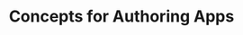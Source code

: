 ---
type: docs
title: "Concepts for Authoring Apps"
linkTitle: "Concepts"
description: "Learn ..."
weight: 100
---